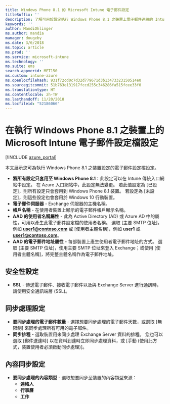 ```yaml
---
title: Windows Phone 8.1 的 Microsoft Intune 電子郵件設定
titleSuffix: ''
description: 了解可用於設定執行 Windows Phone 8.1 之裝置上電子郵件連線的 Intune 設定。
keywords: ''
author: MandiOhlinger
ms.author: mandia
manager: dougeby
ms.date: 3/6/2018
ms.topic: article
ms.prod: ''
ms.service: microsoft-intune
ms.technology: ''
ms.suite: ems
search.appverid: MET150
ms.custom: intune-azure
ms.openlocfilehash: 931f72cd0c7d32d779671d3b13473323150514e0
ms.sourcegitcommit: 51b763e131917fccd255c346286fa515fcee33f0
ms.translationtype: HT
ms.contentlocale: zh-TW
ms.lasthandoff: 11/20/2018
ms.locfileid: "52186066"
---
```

# <a name="email-profile-settings-in-microsoft-intune-for-devices-running-windows-phone-81"></a>在執行 Windows Phone 8.1 之裝置上的 Microsoft Intune 電子郵件設定檔設定

[!INCLUDE [azure_portal](./includes/azure_portal.md)]

本文展示您可為執行 Windows Phone 8.1 之裝置設定的電子郵件設定檔設定。


- **將所有設定只套用至 Windows Phone 8.1**：此設定可以在 Intune 傳統入口網站中設定。 在 Azure 入口網站中，此設定無法變更。 若此值設定為 [已設定]，則所有設定只會套用到 Windows Phone 8.1 裝置。 若設定為 [未設定]，則這些設定也會套用於 Windows 10 行動裝置。
- **電子郵件伺服器** - Exchange 伺服器的主機名稱。
- **帳戶名稱** - 在使用者裝置上顯示的電子郵件帳戶顯示名稱。
- **AAD 的使用者名稱屬性** - 此為 Active Directory (AD) 或 Azure AD 中的屬性，可用以產生此電子郵件設定檔的使用者名稱。 選取 [主要 SMTP 位址]，例如 **user1@contoso.com** 或 [使用者主體名稱]，例如 **user1** 或 **user1@contoso.com**。
- **AAD 的電子郵件地址屬性** - 每部裝置上產生使用者電子郵件地址的方式。 選取 [主要 SMTP 位址]，使用主要 SMTP 位址來登入 Exchange；或使用 [使用者主體名稱]，將完整主體名稱作為電子郵件地址。


## <a name="security-settings"></a>安全性設定

- **SSL** - 傳送電子郵件、接收電子郵件以及與 Exchange Server 進行通訊時，請使用安全通訊端層 (SSL)。



## <a name="synchronization-settings"></a>同步處理設定

- **要同步處理的電子郵件數量** - 選擇想要同步處理的電子郵件天數，或選取 [無限制] 來同步處理所有可用的電子郵件。
- **同步排程** - 選取裝置用來同步處理 Exchange Server 資料的排程。 您也可以選取 [郵件送達時] 以在資料到達時立即同步處理資料，或 [手動 (使用此方式，裝置使用者必須啟動同步處理)]。

## <a name="content-sync-settings"></a>內容同步設定

- **要同步處理的內容類型** - 選取想要同步至裝置的內容類型來源：
    - **連絡人**
    - **行事曆**
    - **工作**
